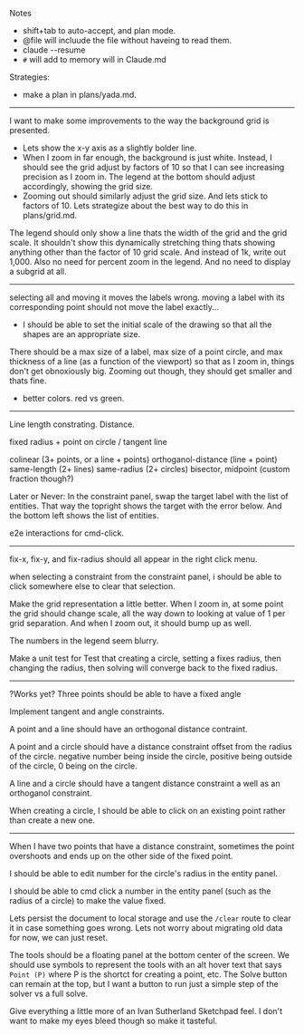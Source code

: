 Notes
- shift+tab to auto-accept, and plan mode.
- @file will incluude the file without haveing to read them.
- claude --resume
- `#` will add to memory will in Claude.md

Strategies:
- make a plan in plans/yada.md.

---



I want to make some improvements to the way the background grid is presented.
- Lets show the x-y axis as a slightly bolder line.
- When I zoom in far enough, the background is just white. Instead, I should see the grid adjust by factors of 10 so that I can see increasing precision as I zoom in. The legend at the bottom should adjust accordingly, showing the grid size.
- Zooming out should similarly adjust the grid size. And lets stick to factors of 10.
Lets strategize about the best way to do this in plans/grid.md.


The legend should only show a line thats the width of the grid and the grid scale. It shouldn't show this dynamically stretching thing thats showing anything other than the factor of 10 grid scale. And instead of 1k, write out 1,000. Also no need for percent zoom in the legend. And no need to display a subgrid at all.

---


selecting all and moving it moves the labels wrong. moving a label with its corresponding point should not move the label exactly...


- I should be able to set the initial scale of the drawing so that all the shapes are an appropriate size.


There should be a max size of a label, max size of a point circle, and max thickness of a line (as a function of the viewport) so that as I zoom in, things don't get obnoxiously big. Zooming out though, they should get smaller and thats fine.





- better colors. red vs green.

---



Line length constrating. Distance.


fixed radius + point on circle / tangent line


colinear (3+ points, or a line + points)
orthoganol-distance (line + point)
same-length (2+ lines)
same-radius (2+ circles)
bisector, midpoint (custom fraction though?)














Later or Never: In the constraint panel, swap the target label with the list of entities. That way the topright shows the target with the error below. And the bottom left shows the list of entities.



e2e interactions for cmd-click.

---

fix-x, fix-y, and fix-radius should all appear in the right click menu.

when selecting a constraint from the constraint panel, i should be able to click somewhere else to clear that selection.

Make the grid representation a little better. When I zoom in, at some point the grid should change scale, all the way down to looking at value of 1 per grid separation. And when I zoom out, it should bump up as well.

The numbers in the legend seem blurry.

Make a unit test for Test that creating a circle, setting a fixes radius, then changing the radius, then solving will converge back to the fixed radius.

---


?Works yet?
Three points should be able to have a fixed angle


Implement tangent and angle constraints.

A point and a line should have an orthogonal distance contraint.

A point and a circle should have a distance constraint offset from the radius of the circle. negative number being inside the circle, positive being outside of the circle, 0 being on the circle.

A line and a circle should have a tangent distance constraint a well as an orthoganol constraint.

When creating a circle, I should be able to click on an existing point rather than create a new one.

---

When I have two points that have a distance constraint, sometimes the point overshoots and ends up on the other side of the fixed point.







I should be able to edit number for the circle's radius in the entity panel.

I should be able to cmd click a number in the entity panel (such as the radius of a circle) to make the value fixed.


Lets persist the document to local storage and use the `/clear` route to clear it in case something goes wrong. Lets not worry about migrating old data for now, we can just reset.



The tools should be a floating panel at the bottom center of the screen. We should use symbols to represent the tools with an alt hover text that says `Point (P)` where P is the shortct for creating a point, etc. The Solve button can remain at the top, but I want a button to run just a simple step of the solver vs a full solve.


Give everything a little more of an Ivan Sutherland Sketchpad feel. I don't want to make my eyes bleed though so make it tasteful.